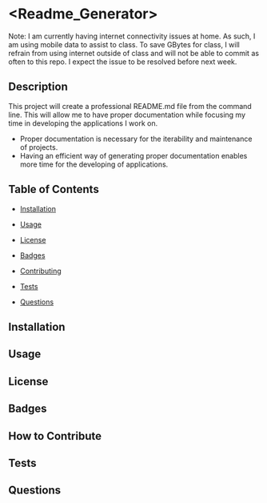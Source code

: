 # <Readme_Generator>
Note: I am currently having internet connectivity issues at home. As such, I am using mobile data to assist to class. To save GBytes for class, I will refrain from using internet outside of class and will not be able to commit as often to this repo. I expect the issue to be resolved before next week.

## Description
This project will create a professional README.md file from the command line. This will allow me to have proper documentation while focusing my time in developing the applications I work on.
- Proper documentation is necessary for the iterability and maintenance of projects.
- Having an efficient way of generating proper documentation enables more time for the developing of applications.

## Table of Contents
- [Installation](#installation) 
  
- [Usage](#usage)
   
- [License](#license)
  
- [Badges](#badges)
   
- [Contributing](#how-to-contribute)
   
- [Tests](#tests)
   
- [Questions](#questions)

## Installation
    
## Usage

## License

## Badges

## How to Contribute

## Tests

## Questions
